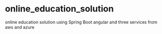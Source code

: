# online_education_solution
online education solution using Spring Boot angular and three services from aws and azure  
